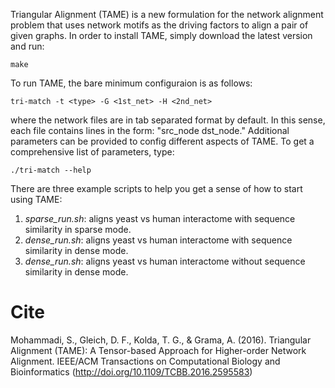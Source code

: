 Triangular Alignment (TAME) is a new formulation for the network alignment problem that uses network motifs as the driving factors to align a pair of given graphs. In order to install TAME, simply download the latest version and run:

```
make
```

To run TAME, the bare minimum configuraion is as follows:

```
tri-match -t <type> -G <1st_net> -H <2nd_net>
```

where the network files are in tab separated format by default. In this sense, each file contains lines in the form: "src_node dst_node." Additional parameters can be provided to config different aspects of TAME. To get a comprehensive list of parameters, type:

```
./tri-match --help
```


There are three example scripts to help you get a sense of how to start using TAME:

1. *sparse_run.sh*: aligns yeast vs human interactome with sequence similarity in sparse mode.
2. *dense_run.sh*: aligns yeast vs human interactome with sequence similarity in dense mode.
3. *dense_run.sh*: aligns yeast vs human interactome without sequence similarity in dense mode.

# Cite
Mohammadi, S., Gleich, D. F., Kolda, T. G., & Grama, A. (2016). Triangular Alignment (TAME): A Tensor-based Approach for Higher-order Network Alignment. IEEE/ACM Transactions on Computational Biology and Bioinformatics (http://doi.org/10.1109/TCBB.2016.2595583)
